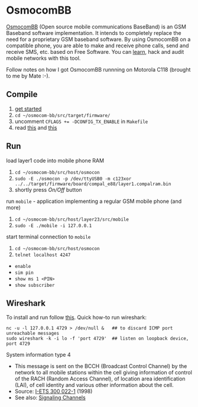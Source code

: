 # OsmocomBB

[OsmocomBB](http://bb.osmocom.org/trac/) (Open source mobile communications BaseBand) is an GSM Baseband software implementation. It intends to completely replace the need for a proprietary GSM baseband software. By using OsmocomBB on a compatible phone, you are able to make and receive phone calls, send and receive SMS, etc. based on Free Software. You can [learn](https://raw.github.com/jreisinger/blog/master/files/gsm_communication.jpg), hack and audit mobile networks with this tool.

Follow notes on how I got OsmocomBB runnning on Motorola C118 (brought to me by Mate :-).

## Compile
 1. [get started](http://bb.osmocom.org/trac/wiki/GettingStarted)
 1. `cd ~/osmocom-bb/src/target/firmware/`
 1. uncomment `CFLAGS += -DCONFIG_TX_ENABLE` in `Makefile`
 1. read [this](http://baseband-devel.722152.n3.nabble.com/I-wanna-make-sure-why-LOCATION-UPDATE-REQUEST-is-always-faild-td2655847.html) and [this](http://bb.osmocom.org/trac/wiki/SIMReader)

## Run
load layer1 code into mobile phone RAM

 1. `cd ~/osmocom-bb/src/host/osmocon`
 1. `sudo -E ./osmocon -p /dev/ttyUSB0 -m c123xor ../../target/firmware/board/compal_e88/layer1.compalram.bin`
 1. shortly press _On/Off_ button

run `mobile` - application implementing a regular GSM mobile phone (and more)

 1. `cd ~/osmocom-bb/src/host/layer23/src/mobile`
 1. `sudo -E ./mobile -i 127.0.0.1`

start terminal connection to `mobile`

 1. `cd ~/osmocom-bb/src/host/osmocon`
 1. `telnet localhost 4247`
  * `enable`
  * `sim pin`
  * `show ms 1 <PIN>`
  * `show subscriber`

## Wireshark

To install and run follow [this](http://bb.osmocom.org/trac/wiki/WiresharkIntegration). Quick how-to run wireshark:

    nc -u -l 127.0.0.1 4729 > /dev/null &   ## to discard ICMP port unreachable messages
    sudo wireshark -k -i lo -f 'port 4729'  ## listen on loopback device, port 4729

System information type 4

 * This message is sent on the BCCH (Broadcast Control Channel) by the network to all mobile stations within the cell giving information of control of the RACH (Random Access Channel), of location area identification (LAI), of cell identity and various other information about the cell.
 * Source: [I-ETS 300 022-1](http://www.scribd.com/doc/58945903/46/System-information-type-4) (1998)
 * See also: [Signaling Channels](http://www.gsmfordummies.com/tdma/logical.shtml)
